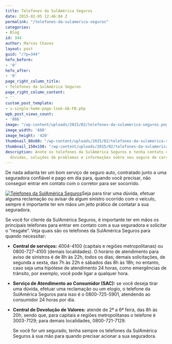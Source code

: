 ```yaml
---
title: Telefones da SulAmérica Seguros
date: 2015-02-05 12:46:04 Z
permalink: "/telefones-da-sulamerica-seguros"
categories:
- Blog
id: 344
author: Marcos Chaves
layout: post
guid: "/?p=344"
hefo_before:
- '0'
hefo_after:
- '0'
page_right_column_title:
- Telefones da SulAmérica Seguros
page_right_column_content:
- ''
custom_post_template:
- u-single-home-page-look-GA-FB.php
wpb_post_views_count:
- '866'
image: "/wp-content/uploads/2015/02/telefones-da-sulamerica-seguros.png"
image_width: '660'
image_height: '420'
thumbnail_80x80: "/wp-content/uploads/2015/02/telefones-da-sulamerica-seguros-80x80.png"
thumbnail_150x150: "/wp-content/uploads/2015/02/telefones-da-sulamerica-seguros-150x150.png"
description: Anote os telefones da SulAmérica Seguros e tenha contato direto para
  dúvidas, soluções de problemas e informações sobre seu seguro de carro.
---
```


De nada adianta ter um bom serviço de seguro auto, contratado junto a uma seguradora confiável e pago em dia para, quando você precisar, não conseguir entrar em contato com o corretor para ser socorrido.

[<img class="alignleft wp-image-3490 size-medium" title="Telefones da SulAmérica Seguros" src="/wp-content/uploads/2015/02/telefones-da-sulamerica-seguros-250x159.png" alt="Telefones da SulAmérica Seguros" width="250" height="159" srcset="/wp-content/uploads/2015/02/telefones-da-sulamerica-seguros-250x159.png 250w, /wp-content/uploads/2015/02/telefones-da-sulamerica-seguros-120x76.png 120w, /wp-content/uploads/2015/02/telefones-da-sulamerica-seguros.png 660w" sizes="(max-width: 250px) 100vw, 250px" />](/wp-content/uploads/2015/02/telefones-da-sulamerica-seguros.png)Seja para tirar uma dúvida, efetuar alguma reclamação ou avisar de algum sinistro ocorrido com o veículo, sempre é importante ter em mãos um jeito prático de contatar a sua seguradora.

Se você for cliente da SulAmérica Seguros, é importante ter em mãos os principais telefones para entrar em contato com a sua seguradora e solicitar o “resgate”. Veja quais são os telefones da SulAmérica Seguros para quando necessitar:

  * **Central de serviços:** 4004-4100 (capitais e regiões metropolitanas) ou 0800-727-4100 (demais localidades). O horário de atendimento para aviso de sinistros é de 8h às 22h, todos os dias; demais solicitações, de segunda a sexta, das 7h às 22h e sábados das 8h às 18h; no entanto, caso seja uma hipótese de atendimento 24 horas, como emergências de trânsito, por exemplo, você pode ligar a qualquer hora.
  * **Serviço de Atendimento ao Consumidor (SAC):** se você deseja tirar uma dúvida, efetuar uma reclamação ou um elogio, o telefone da SulAmérica Seguros para isso é o 0800-725-5901, atendendo ao consumidor 24 horas por dia.
  * **Central de Devolução de Valores:** atende de 2ª a 6ª feira, das 8h às 20h, sendo que, para capitais e regiões metropolitanas o telefone é 3003-7129; para demais localidades, 0800-721-7129.
  
    Se você for um segurado, tenha sempre os telefones da SulAmérica Seguros à sua mão para quando precisar acionar a sua seguradora.